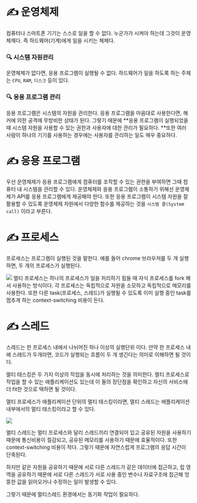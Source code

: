 # ✍ 운영체제

컴퓨터나 스마트폰 기기는 스스로 일을 할 수 없다. 누군가가 시켜야 하는데 그것이 운영체제다. 즉 하드웨어(기계)에게 일을 시키는 체제다.

### 🔍 시스템 자원관리

운영체제가 없다면, 응용 프로그램이 실행될 수 없다.
하드웨어가 일을 하도록 하는 주체는 `CPU`, `RAM`, `디스크` 등이 있다.

### 🔍 응용 프로그램 관리

응용 프로그램은 시스템의 자원을 관리한다.
응용 프로그램을 마음대로 사용한다면, 해커에 의한 공격에 무방비한 상태가 된다. 그렇기 때문에 **응용 프로그램이 실행되었을 때 시스템 자원을 사용할 수 있는 권한과 사용자에 대한 관리가 필요하다. **또한 여러 사람이 하나의 기기를 사용하는 경우에는 사용자를 관리하는 일도 매우 중요하다.

# ✍ 응용 프로그램

우선 운영체제가 응용 프로그램에게 컴퓨터를 조작할 수 있는 권한을 부여하면 그때 컴퓨터 내 시스템을 관리할 수 있다.
운영체제와 응용 프로그램이 소통하기 위해선 운영체제가 API를 응용 프로그램에게 제공해야 한다. 또한 응용 프로그램이 시스템 자원을 잘 활용할 수 있도록 운영체제 차원에서 다양한 함수를 제공하는 것을 `시스템 콜(System call)` 이라고 부른다.

# ✍ 프로세스

프로세스는 프로그램이 실행된 것을 말한다.
예를 들어 chrome 브라우저를 두 개 실행하면, 두 개의 프로세스가 실행된다.

![](https://images.velog.io/images/boo1996/post/505a109b-a5b3-4d73-a51b-f13fa7550511/%EC%8A%A4%ED%81%AC%EB%A6%B0%EC%83%B7,%202022-02-10%2016-54-09.png)
멀티 프로세스는 하나의 프로세스가 일을 처리하기 힘들 때 자식 프로세스를 fork 해서 사용하는 방식이다.
각 프로세스는 독립적으로 자원을 소모하고 독립적으로 메모리를 사용한다. 또한 다른 task(프로세스, 스레드)가 실행될 수 있도록 이미 실행 중인 task를 멈추게 하는 context-switching 비용이 든다.

# ✍ 스레드

스레드는 한 프로세스 내에서 나뉘어진 하나 이상의 실행단위 이다. 만약 한 프로세스 내에 스레드가 두개라면, 코드가 실행되는 흐름이 두 개 생긴다는 의미로 이해하면 될 것이다.

멀티 태스킹은 두 가지 이상의 작업을 동시에 처리하는 것을 의미한다. 멀티 프로세스로 작업을 할 수 있는 애플리케이션도 있는데 이 둘의 장단점을 확인하고 자신의 서비스에 더 fit한 것으로 택하면 될 것이다.

멀티 프로세스가 애플리케이션 단위의 멀티 태스킹이라면,
멀티 스레드는 애플리케이션 내부에서의 멀티 태스킹이라고 할 수 있다.


![](https://images.velog.io/images/boo1996/post/2845ab36-02ee-4412-b3b2-2dc56772ae12/%EC%8A%A4%ED%81%AC%EB%A6%B0%EC%83%B7,%202022-02-10%2016-54-26.png)

멀티 스레드는 멀티 프로세스와 달리 스레드끼리 연결되어 있고 공유된 자원을 사용하기 때문에 통신비용이 절감되고,
공유된 메모리를 사용하기 때문에 효율적이다.
또한 context-switching 비용이 적다.
그렇기 때문에 자연스럽게 프로그램의 응답 시간이 단축된다.

하지만 같은 자원을 공유하기 때문에 서로 다른 스레드가 같은 데이터에 접근하고, 힙 영역을 공유하기 때문에 서로 다른 스레드가 서로 사용 중인 변수나 자료구조에 접근해 엉뚱한 값을 읽어오거나 수정하는 일이 발생할 수 있다.

그렇기 때문에 멀티스레드 환경에서는 동기화 작업이 필요하다.
